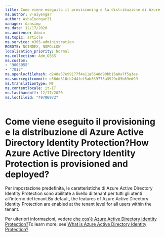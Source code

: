 ```yaml
---
title: Come viene eseguito il provisioning e la distribuzione di Azure Active Directory Identity Protection
ms.author: v-aiyengar
author: AshaIyengar21
manager: dansimp
ms.date: 12/17/2020
ms.audience: Admin
ms.topic: article
ms.service: o365-administration
ROBOTS: NOINDEX, NOFOLLOW
localization_priority: Normal
ms.collection: Adm_O365
ms.custom:
- "9003955"
- "7012"
ms.openlocfilehash: d248a57e99177f4a11a5640d90bb15a0a7f5a3ee
ms.sourcegitcommit: e56dd310cb2d4fef5ab339775a3929c85b69ed99
ms.translationtype: MT
ms.contentlocale: it-IT
ms.lasthandoff: 12/17/2020
ms.locfileid: "49706972"
---
```

# <a name="how-azure-active-directory-identity-protection-is-provisioned-and-deployed"></a><span data-ttu-id="b6a58-102">Come viene eseguito il provisioning e la distribuzione di Azure Active Directory Identity Protection?</span><span class="sxs-lookup"><span data-stu-id="b6a58-102">How Azure Active Directory Identity Protection is provisioned and deployed?</span></span>

<span data-ttu-id="b6a58-103">Per impostazione predefinita, le caratteristiche di Azure Active Directory Identity Protection sono abilitate a livello di tenant per tutti gli utenti all'interno del tenant.</span><span class="sxs-lookup"><span data-stu-id="b6a58-103">By default, the features of Azure Active Directory Identity Protection are enabled at the tenant level for all users within the tenant.</span></span>

<span data-ttu-id="b6a58-104">Per ulteriori informazioni, vedere [che cos'è Azure Active Directory Identity Protection?](https://go.microsoft.com/fwlink/?linkid=2130395)</span><span class="sxs-lookup"><span data-stu-id="b6a58-104">To learn more, see [What is Azure Active Directory Identity Protection?](https://go.microsoft.com/fwlink/?linkid=2130395)</span></span>